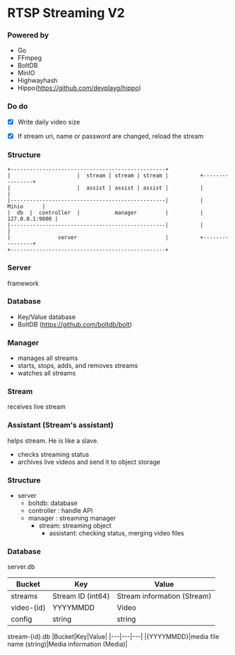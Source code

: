 # RTSP Streaming V2

### Powered by

* Go
* FFmpeg
* BoltDB
* MinIO
* Highwayhash
* Hippo(https://github.com/devplayg/hippo)


### Do do

- [X] Write daily video size 
- [X] If stream uri, name or password are changed, reload the stream  




### Structure

```
+-------------------------------------------------+
|                     |  stream | stream | stream |          +----------------+
|                     |  assist | assist | assist |          |                |
|-------------------------------------------------|          |     Minio      |
|  db  |  controller  |           manager         |          | 127.0.0.1:9000 |
|-------------------------------------------------|          |                |
|               server                            |          +----------------+
+-------------------------------------------------+
```

### Server

framework

### Database

- Key/Value database
- BoltDB (https://github.com/boltdb/bolt)

### Manager

- manages all streams
- starts, stops, adds, and removes streams
- watches all streams

### Stream

receives live stream

### Assistant (Stream's assistant)

helps stream. He is like a slave.

- checks streaming status
- archives live videos and send it to object storage

### Structure

* server
    - boltdb: database
    - controller : handle API
    - manager : streaming manager
        - stream: streaming object
            -  assistant: checking status, merging video files


### Database

server.db

|Bucket|Key|Value|
|---|---|---|
|streams|Stream ID (int64)|Stream information (Stream)|
|video-{id}|YYYYMMDD|Video|
|config|string|string|

stream-{id}.db
|Bucket|Key|Value|
|---|---|---|
|{YYYYMMDD}|media file name (string)|Media information (Media)|